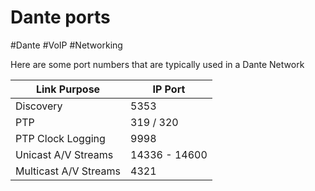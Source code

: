 # Dante ports
#Dante #VoIP #Networking 

Here are some port numbers that are typically used in a Dante Network

| Link Purpose | IP Port |
|---|---|
| Discovery | 5353 |
| PTP |319 / 320 |
| PTP Clock Logging | 9998 |
| Unicast A/V Streams | 14336 - 14600 |
| Multicast A/V Streams | 4321 |

